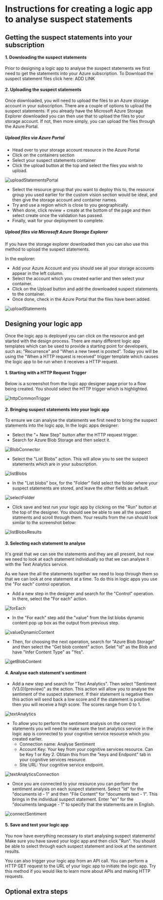 # Instructions for creating a logic app to analyse suspect statements

## Getting the suspect statements into your subscription

#### 1. Downloading the suspect statements

Prior to designing a logic app to analyse the suspect statements we first need to get the statements into your Azure subscription. 
To Download the suspect statement files click here: ADD LINK

#### 2. Uploading the suspect statements

Once downloaded, you will need to upload the files to an Azure storage account in your subscription. There are a couple of options to upload the suspect statements. If you already have the Microsoft Azure Storage Explorer downloaded you can then use that to upload the files to your storage account. If not, then more simply, you can upload the files through the Azure Portal.

##### Upload files via Azure Portal

* Head over to your storage account resource in the Azure Portal
* Click on the containers section
* Select your suspect statements container
* Click the upload button at the top and select the files you wish to upload.

![uploadStatementsPortal](https://user-images.githubusercontent.com/73177811/114716732-3c41d000-9d2c-11eb-8204-8978deac28ad.png)


* Select the resource group that you want to deploy this to, the resource group you used earlier for the custom vision section would be ideal, and then give the storage account and container names. 
* Try and use a region which is close to you geographically. 
* When done, click review + create at the bottom of the page and then select create once the validation has passed. 
* Finally, wait for your deployment to complete.

##### Upload files via Microsoft Azure Storage Explorer

If you have the storage explorer downloaded then you can also use this method to upload the suspect statements.

In the explorer:
* Add your Azure Account and you should see all your storage accounts appear in the left column. 
* Select the account which you created earlier and then select your container. 
* Click on the Upload button and add the downloaded suspect statements to the container. 
* Once done, check in the Azure Portal that the files have been added. 

![uploadStatements](https://user-images.githubusercontent.com/73177811/114023663-0fdd0e00-986b-11eb-9ab3-c78f2a60ce4e.png)


## Designing your logic app

Once the logic app is deployed you can click on the resource and get started with the design process. There are many different logic app templates which can be used to provide a starting point for developers, such as: "Recurrence" and "When a new tweet is posted". Today you will be using the "When a HTTP request is received" trigger template which causes the logic app to be run when it receives a HTTP request. 

#### 1. Starting with a HTTP Request Trigger

Below is a screenshot from the logic app designer page prior to a flow being created. You should select the HTTP trigger which is highlighted.

![httpCommonTrigger](https://user-images.githubusercontent.com/73177811/114719907-6fd22980-9d2f-11eb-897f-8734a449a0ed.png)

#### 2. Bringing suspect statements into your logic app

To ensure we can analyse the statements we first need to bring the suspect statements into the logic app, In the logic apps designer:

* Select the "+ New Step" button after the HTTP request trigger.
* Search for Azure Blob Storage and then select it.

![BlobConnector](https://user-images.githubusercontent.com/73177811/114722500-c2144a00-9d31-11eb-8a61-0a6f4b099364.png)

* Select the "List Blobs" action. This will allow you to see the suspect statements which are in your subscription.

![listBlobs](https://user-images.githubusercontent.com/73177811/114723956-05bb8380-9d33-11eb-81b8-a24a5e603b31.png)

* In the "List blobs" box, for the "Folder" field select the folder where your suspect statements are stored, and leave the other fields as default.

![selectFolder](https://user-images.githubusercontent.com/73177811/114724146-2c79ba00-9d33-11eb-8905-d4413f5e5ed8.png)

* Click save and test run your logic app by clicking on the "Run" button at the top of the designer. You should see be able to see all the suspect statments and scroll through them. Your results from the run should look similar to the screenshot below:

![listBlobsResults](https://user-images.githubusercontent.com/73177811/114723614-b412f900-9d32-11eb-9b4f-0a5ae4f36023.png)  

#### 3. Selecting each statement to analyse

It's great that we can see the statements and they are all present, but now we need to look at each statement individually so that we can analyse it with the Text Analytics service.

As we have the all the statements together we need to loop through them so that we can look at one statement at a time. To do this in logic apps you use the "For each" control operation.

* Add a new step in the designer and search for the "Control" operation. In there, select the "For each" action.

![forEach](https://user-images.githubusercontent.com/73177811/114725447-69927c00-9d34-11eb-8dbc-b03f746e322d.png)

* In the "For each" step add the "value" from the list blobs dynamic content pop up box as the output from previous step. 

![valueDynamicContent](https://user-images.githubusercontent.com/73177811/114725844-c2faab00-9d34-11eb-92df-de2fe204e814.png)

* Then, for choosing the next operation, search for "Azure Blob Storage" and then select the "Get blob content" action. Selet "id" as the Blob and have "Infer Content Type" as "Yes".

![getBlobContent](https://user-images.githubusercontent.com/73177811/114727688-54b6e800-9d36-11eb-883c-6833cca6725e.png)

#### 4. Analyse each statement's sentiment

* Add a new step and search for "Text Analytics". Then select "Sentiment (V3.0)(preview)" as the action. This action will allow you to analyse the sentiment of the suspect statement. If their statement is negative then this action will send back a low score and if the statement is positive then you will receive a high score. The scores range from 0 to 1.

![textAnalytics](https://user-images.githubusercontent.com/73177811/114728147-bd05c980-9d36-11eb-8148-f5425cc50089.png)

* To allow you to perform the sentiment analysis on the correct statements you will need to make sure the text analytics service in the logic app is connected to your cognitive service resource which you created earlier.
   * Connection name: Analyse Sentiment
   * Account Key: Your key from your cognitive services resource. Can be Key 1 or Key 2. Obtain this from the "keys and Endpoint" tab in your cognitive services resource.
   * Site URL: Your cognitive service endpoint.
   
![textAnalyticsConnection](https://user-images.githubusercontent.com/73177811/114729341-cc394700-9d37-11eb-996e-7ebdab2d8fb7.png)

* Once you are connected to your resource you can perfomr the sentiment analysis on each suspect statement. Select "Id" for the "documents id - 1" and then "File Content" for "documents text - 1". This brings in the individual suspect statement. Enter "en" for the "documents language - 1" to specify that the statements are in English.

![connectSentiment](https://user-images.githubusercontent.com/73177811/114729901-4cf84300-9d38-11eb-8734-50476ce7c9b5.png)

#### 5. Save and test your logic app

You now have everything necessary to start analysing suspect statements! Make sure you have saved your logic app and then click "Run". You should be able to select through each suspect statement and look at the sentiment results.

You can also trigger your logic app from an API call. You can perform a HTTP GET request to the URL of your logic app to initiate the logic app. Try this method if you would like to learn more about APIs and making HTTP requests.

## Optional extra steps


